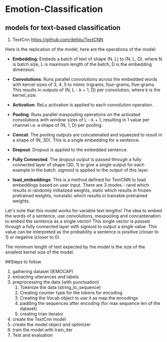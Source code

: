 # Emotion-Classification

## models for text-based classification
1. TextCnn https://github.com/delldu/TextCNN

Here is the replication of the model, here are the operations of the model:
* **Embedding**: Embeds a batch of text of shape (N, L) to (N, L, D), where N is batch size, L is maximum length of the batch, D is the embedding dimension. 

* **Convolutions**: Runs parallel convolutions across the embedded words with kernel sizes of 3, 4, 5 to mimic trigrams, four-grams, five-grams. This results in outputs of (N, L - k + 1, D) per convolution, where k is the kernel_size. 

* **Activation**: ReLu activation is applied to each convolution operation.

* **Pooling**: Runs parallel maxpooling operations on the activated convolutions with window sizes of L - k + 1, resulting in 1 value per channel i.e. a shape of (N, 1, D) per pooling. 

* **Concat**: The pooling outputs are concatenated and squeezed to result in a shape of (N, 3D). This is a single embedding for a sentence.

* **Dropout**: Dropout is applied to the embedded sentence. 

* **Fully Connected**: The dropout output is passed through a fully connected layer of shape (3D, 1) to give a single output for each example in the batch. sigmoid is applied to the output of this layer.

* **load_embeddings**: This is a method defined for TextCNN to load embeddings based on user input. There are 3 modes - rand which results in randomly initialized weights, static which results in frozen pretrained weights, nonstatic which results in trainable pretrained weights. 


Let's note that this model works for variable text lengths! The idea to embed the words of a sentence, use convolutions, maxpooling and concantenation to embed the sentence as a single vector! This single vector is passed through a fully connected layer with sigmoid to output a single value. This value can be interpreted as the probability a sentence is positive (closer to 1) or negative (closer to 0).

The minimum length of text expected by the model is the size of the smallest kernel size of the model.

##Steps to follow 
1. gathering dataset (IEMOCAP)
2. extracting utterances and labels
3. preprocessing the data (with punctuation)
    1. Tokenize the data (string_to_sequence)
    2. Creating counter type for the tokens for encoding
    3. Creating the Vocab object to use it as map the encodings
    4. padding the sequences after encoding (for max sequence len of the dataset)
    5. creating trian iterator
4. create the TextCnn model
5. create the model object and optimizer
6. train the model with train_iter
7. Test and evaluation